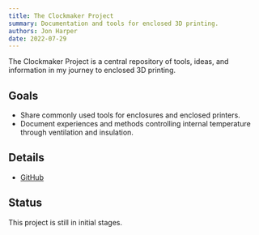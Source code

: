 ```yaml
---
title: The Clockmaker Project
summary: Documentation and tools for enclosed 3D printing.
authors: Jon Harper
date: 2022-07-29
---
```


The Clockmaker Project is a central repository of tools, ideas, and information in my journey to enclosed 3D printing.

## Goals

- Share commonly used tools for enclosures and enclosed printers.
- Document experiences and methods controlling internal temperature through ventilation and insulation.

## Details

<!-- - [Project Page and Documentation](https://jon-harper.github.io/clockmaker-project) -->
- [GitHub](https://github.com/jon-harper/clockmaker-project)

## Status

This project is still in initial stages.
